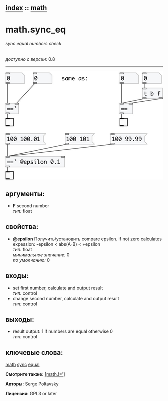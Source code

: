 [index](index.html) :: [math](category_math.html)
---

# math.sync_eq

###### sync equal numbers check

*доступно с версии:* 0.8

---




[![example](../examples/img/math.sync_eq.jpg)](../examples/pd/math.sync_eq.pd)



## аргументы:

* **F**
second number<br>
_тип:_ float<br>





## свойства:

* **@epsilon** 
Получить/установить compare epsilon. If not zero calculates expession: -epsilon &lt; abs(A-B) &lt;
+epsilon<br>
_тип:_ float<br>
_минимальное значение:_ 0<br>
_по умолчанию:_ 0<br>



## входы:

* set first number, calculate and output result<br>
_тип:_ control
* change second number, calculate and output result<br>
_тип:_ control



## выходы:

* result output: 1 if numbers are equal otherwise 0<br>
_тип:_ control



## ключевые слова:

[math](keywords/math.html)
[sync](keywords/sync.html)
[equal](keywords/equal.html)



**Смотрите также:**
[\[math.!=&#39;\]](math.%21%3D%27.html)




**Авторы:** Serge Poltavsky




**Лицензия:** GPL3 or later






